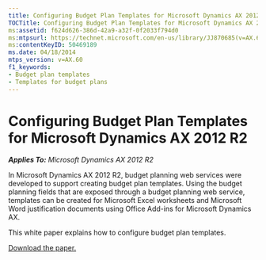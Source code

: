 ```yaml
---
title: Configuring Budget Plan Templates for Microsoft Dynamics AX 2012 R2
TOCTitle: Configuring Budget Plan Templates for Microsoft Dynamics AX 2012 R2
ms:assetid: f624d626-386d-42a9-a32f-0f2033f794d0
ms:mtpsurl: https://technet.microsoft.com/en-us/library/JJ870685(v=AX.60)
ms:contentKeyID: 50469189
ms.date: 04/18/2014
mtps_version: v=AX.60
f1_keywords:
- Budget plan templates
- Templates for budget plans
---
```


# Configuring Budget Plan Templates for Microsoft Dynamics AX 2012 R2 


_**Applies To:** Microsoft Dynamics AX 2012 R2_

In Microsoft Dynamics AX 2012 R2, budget planning web services were developed to support creating budget plan templates. Using the budget planning fields that are exposed through a budget planning web service, templates can be created for Microsoft Excel worksheets and Microsoft Word justification documents using Office Add-ins for Microsoft Dynamics AX.

This white paper explains how to configure budget plan templates.

[Download the paper.](https://go.microsoft.com/fwlink/?linkid=272873)

  


